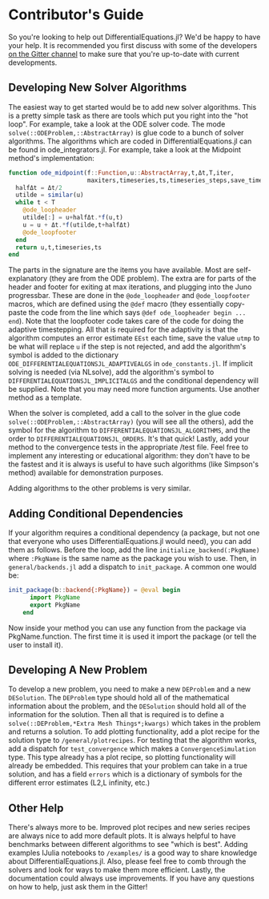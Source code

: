 # Contributor's Guide

So you're looking to help out DifferentialEquations.jl? We'd be happy to have
your help. It is recommended you first discuss with some of the developers
[on the Gitter channel](https://gitter.im/ChrisRackauckas/DifferentialEquations.jl)
to make sure that you're up-to-date with current developments.

## Developing New Solver Algorithms

The easiest way to get started would be to add new solver algorithms. This is a
pretty simple task as there are tools which put you right into the "hot loop".
For example, take a look at the ODE solver code. The mode `solve(::ODEProblem,::AbstractArray)`
is glue code to a bunch of solver algorithms. The algorithms which are coded
in DifferentialEquations.jl can be found in ode_integrators.jl. For example,
take a look at the Midpoint method's implementation:

```julia
function ode_midpoint(f::Function,u::AbstractArray,t,Δt,T,iter,
                      maxiters,timeseries,ts,timeseries_steps,save_timeseries,adaptive,progressbar)
  halfΔt = Δt/2
  utilde = similar(u)
  while t < T
    @ode_loopheader
    utilde[:] = u+halfΔt.*f(u,t)
    u = u + Δt.*f(utilde,t+halfΔt)
    @ode_loopfooter
  end
  return u,t,timeseries,ts
end
```

The parts in the signature are the items you have available. Most are self-explanatory
(they are from the ODE problem). The extra are for parts of the header and footer
for exiting at max iterations, and plugging into the Juno progressbar. These are
done in the `@ode_loopheader` and `@ode_loopfooter` macros, which are defined
using the `@def` macro (they essentially copy-paste the code from the line which
says `@def ode_loopheader begin ... end`). Note that the loopfooter code takes
care of the code for doing the adaptive timestepping. All that is required for
the adaptivity is that the algorithm computes an error estimate `EEst` each time,
save the value `utmp` to be what will replace `u` if the step is not rejected,
and add the algorithm's symbol is added to the dictionary `ODE_DIFFERENTIALEQUATIONSJL_ADAPTIVEALGS`
in `ode_constants.jl`. If implicit solving is needed (via NLsolve),
add the algorithm's symbol to `DIFFERENTIALEQUATIONSJL_IMPLICITALGS` and the
conditional dependency will be supplied. Note that you may need more function
arguments. Use another method as a template.

When the solver is completed, add a call to the solver in the glue code
`solve(::ODEProblem,::AbstractArray)` (you will see all the others),
add the symbol for the algorithm to `DIFFERENTIALEQUATIONSJL_ALGORITHMS`, and
the order to `DIFFERENTIALEQUATIONSJL_ORDERS`. It's that quick! Lastly, add
your method to the convergence tests in the appropriate /test file.  Feel free
to implement any interesting or educational algorithm: they don't have to be
the fastest and it is always is useful to have such algorithms (like Simpson's method)
available for demonstration purposes.

Adding algorithms to the other problems is very similar.

## Adding Conditional Dependencies

If your algorithm requires a conditional dependency (a package, but not one
that everyone who uses DifferentialEquations.jl would need), you can add them
as follows. Before the loop, add the line `initialize_backend(:PkgName)` where
`:PkgName` is the same name as the package you wish to use. Then, in `general/backends.jl`
add a dispatch to `init_package`. A common one would be:

```julia
init_package(b::backend{:PkgName}) = @eval begin
      import PkgName
      export PkgName
    end
```

Now inside your method you can use any function from the package via PkgName.function.
The first time it is used it import the package (or tell the user to install it).

## Developing A New Problem

To develop a new problem, you need to make a new `DEProblem` and a new `DESolution`.
The `DEProblem` type should hold all of the mathematical information about the
problem, and the `DESolution` should hold all of the information for the solution.
Then all that is required is to define a `solve(::DEProblem,*Extra Mesh Things*;kwargs)`
which takes in the problem and returns a solution. To add plotting functionality,
add a plot recipe for the solution type to `/general/plotrecipes`. For testing
that the algorithm works, add a dispatch for `test_convergence` which makes
a `ConvergenceSimulation` type. This type already has a plot recipe, so
plotting functionality will already be embedded. This requires that your
problem can take in a true solution, and has a field `errors` which is a
dictionary of symbols for the different error estimates (L2,L infinity, etc.)

## Other Help

There's always more to be. Improved plot recipes and new series recipes are
always nice to add more default plots. It is always helpful to have benchmarks
between different algorithms to see "which is best". Adding examples IJulia
notebooks to `/examples/` is a good way to share knowledge about DifferentialEquations.jl.
Also, please feel free to comb through the solvers and look for ways to make them
more efficient. Lastly, the documentation could always use improvements. If you
have any questions on how to help, just ask them in the Gitter!
